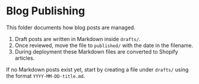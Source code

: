 # Blog Publishing

This folder documents how blog posts are managed.

1. Draft posts are written in Markdown inside `drafts/`.
2. Once reviewed, move the file to `published/` with the date in the filename.
3. During deployment these Markdown files are converted to Shopify articles.

If no Markdown posts exist yet, start by creating a file under `drafts/` using the format `YYYY-MM-DD-title.md`.
